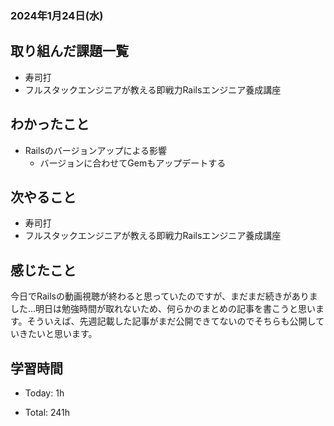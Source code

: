 ### 2024年1月24日(水)

## 取り組んだ課題一覧

- 寿司打
- フルスタックエンジニアが教える即戦力Railsエンジニア養成講座

## わかったこと

- Railsのバージョンアップによる影響
  - バージョンに合わせてGemもアップデートする

## 次やること

- 寿司打
- フルスタックエンジニアが教える即戦力Railsエンジニア養成講座

## 感じたこと

今日でRailsの動画視聴が終わると思っていたのですが、まだまだ続きがありました…明日は勉強時間が取れないため、何らかのまとめの記事を書こうと思います。そういえば、先週記載した記事がまだ公開できてないのでそちらも公開していきたいと思います。


## 学習時間

- Today: 1h

- Total: 241h